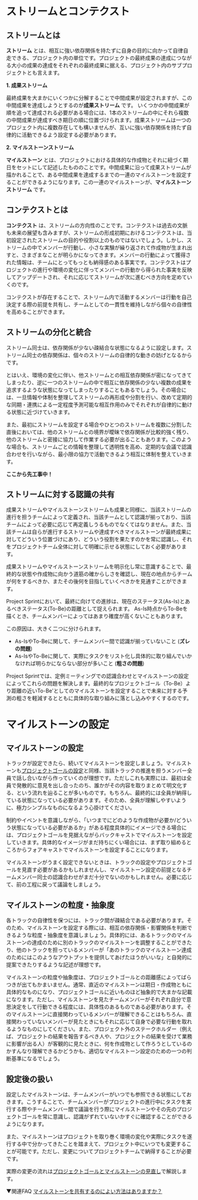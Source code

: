 # ストリームとコンテクスト

## ストリームとは

**ストリーム** とは、相互に強い依存関係を持たずに自身の目的に向かって自律自走できる、プロジェクト内の単位です。プロジェクトの最終成果の達成につながる大小の成果の達成をそれぞれの最終成果に据える、プロジェクト内のサブプロジェクトとも言えます。

**1. 成果ストリーム**

最終成果を大まかにいくつかに分解することで中間成果が設定されますが、この中間成果を達成しようとするのが**成果ストリーム** です。 いくつかの中間成果が順を追って達成される必要がある場合には、1本のストリームの中にそれら複数の中間成果が達成すべき期日の順に位置づけられます。成果ストリームは一つのプロジェクト内に複数存在しても構いませんが、互いに強い依存関係を持たず自律的に活動できるよう設定する必要があります。

**2. マイルストーンストリーム**

**マイルストーン** とは、プロジェクトにおける具体的な作成物とそれに紐づく期日をセットにして記述したもののことです。中間成果に沿って成果ストリームが描かれることで、ある中間成果を達成するまでの一連のマイルストーンを設定することができるようになります。この一連のマイルストーンが、**マイルストーンストリーム** です。

## コンテクストとは

**コンテクスト** は、ストリームの方向性のことです。コンテクストは過去の文脈も未来の展望も含みますが、ストリームの形成初期におけるコンテクストは、当初設定されたストリームの目的や役割以上のものではないでしょう。しかし、ストリームの中でメンバーが行動し、小さな実験が繰り返されて作成物が生まれ出すと、さまざまなことが明らかになってきます。メンバーの行動によって獲得された情報は、チームにとってもっとも納得感のある事実です。コンテクストはプロジェクトの進行や環境の変化に伴ってメンバーの行動から得られた事実を反映してアップデートされ、それに応じてストリームが次に進むべき方向を定めていくのです。

コンテクストが存在することで、ストリーム内で活動するメンバーは行動を自己決定する際の前提を共有し、チームとしての一貫性を維持しながら個々の自律性を高めることができます。

## ストリームの分化と統合

ストリーム同士は、依存関係が少ない疎結合な状態になるように設定します。ストリーム同士の依存関係は、個々のストリームの自律的な動きの妨げとなるからです。

とはいえ、環境の変化に伴い、他ストリームとの相互依存関係が密になってきてしまったり、逆に一つのストリームの中で相互に依存関係の少ない複数の成果を追求するような状態になってしまったりすることもあるでしょう。その場合には、一旦情報や体制を整理してストリームの再形成や分割を行い、改めて定期的な同期・連携による一定程度予測可能な相互作用のみでそれぞれが自律的に動ける状態に近づけていきます。

また、最初にストリームを設定する場合やひとつのストリームを複数に分割した直後においては、他のストリームとの境界が曖昧で依存関係が比較的強く残り、他のストリームと密接に協力して作業する必要が出ることもあります。このような場合も、ストリームごとの情報を整理して透明性を高め、定期的な会議で認識合わせを行いながら、最小限の協力で活動できるよう相互に体制を整えていきます。

**ここから先工事中！**

## ストリームに対する認識の共有

成果ストリームやマイルストーンストリームも成果と同様に、当該ストリームの進行を担うチームによって定義され、当該チームとして認識が揃っており、当該チームによって必要に応じて再定義しうるものでなくてはなりません。また、当該チームは自らが進行するストリームや達成すべきマイルストーンが最終成果に対してどういう位置づけにあり、どういう役割を果たすのかを常に認識し、それをプロジェクトチーム全体に対して明確に示せる状態にしておく必要があります。

成果ストリームやマイルストーンストリームを明示化し常に意識することで、最終的な状態や作成物に向かう道筋の確からしさを確認し、現在の地点からチームが何をするべきか、またその後何を目指していくべきかを見通すことができます。

Project Sprintにおいて、最終に向けての進捗は、現在のステータス(As-Is)とあるべきステータス(To-Be)の距離として捉えられます。 As-Is時点からTo-Beを描くとき、チームメンバーによってはあまり確度が高くないこともあります。

この原因は、大きく二つに分けられます。

* As-IsやTo-Beに関して、チームメンバー間で認識が揃っていないこと (**ズレの問題**)
* As-IsやTo-Beに関して、実際にタスクをリスト化し具体的に取り組んでいかなければ明らかにならない部分が多いこと (**粗さの問題**)

Project Sprintでは、定例ミーティングでの認識合わせとマイルストーンの設定によってこれらの問題を解決します。最終的なプロジェクトゴール（To-Be）より距離の近いTo-Be'としてのマイルストーンを設定することで未来に対する予測の粗さを軽減するとともに具体的な取り組みに落とし込みやすくするのです。

# マイルストーンの設定

## マイルストーンの設定

トラックが設定できたら、続いてマイルストーンを設定しましょう。マイルストーンも[プロジェクトゴールの設定](project_goals.md)と同様、当該トラックの推進を担うメンバー全員で話し合いながら作っていくのが理想です。ただしこれも実際には、最初は全員で発散的に意見を出し合ったのち、誰かがその内容を取りまとめて明文化する、という流れを辿ることが多いものです。もちろん、最終的には全員が納得している状態になっている必要があります。そのため、全員が理解しやすいように、極力シンプルなものになるよう心掛けてください。

制約やイベントを意識しながら、「いつまでにどのような作成物が必要か/どういう状態になっている必要があるか」がある程度具体的にイメージできる場合には、プロジェクトゴールを見据えながらバックキャストでマイルストーンを設定していきます。具体的なイメージがまだ持ちにくい場合には、まず取り組めるところからフォアキャストでマイルストーンを設定することになります。

マイルストーンがうまく設定できないときは、トラックの設定やプロジェクトゴールを見直す必要があるかもしれませんし、マイルストーン設定の前提となるチームメンバー同士の認識合わせがまだ十分でないのかもしれません。必要に応じて、前の工程に戻って議論をしましょう。

## マイルストーンの粒度・抽象度

各トラックの自律性を保つには、トラック間が疎結合である必要があります。そのため、マイルストーンを設定する際には、相互の依存関係・影響関係を判断できるような粒度・抽象度を意識しましょう。具体的には、あるトラックのマイルストーンの達成のために別のトラックのマイルストーンを調整することができたり、他のトラックを担っているメンバーが「あのトラックのマイルストーン達成のためにはこのようなアウトプットを提供してあげたほうがいいな」と自発的に提案できたりするような記述が理想です。

マイルストーンの粒度や抽象度は、プロジェクトゴールとの距離感によってばらつきが出てもかまいません。通常、直近のマイルストーンは期日・作成物ともに具体的なものになり、プロジェクトゴールに近いものほど抽象的で大まかな記載になります。ただし、マイルストーンを見たチームメンバーがそれぞれ自分で意思決定をして行動できる程度には、具体性のあるものである必要があります。そのマイルストーンに直接関わっているメンバーが理解できることはもちろん、直接関わっていないメンバーが見たときにもそれに応じて自身で必要な行動を取れるようなものにしてください。また、プロジェクト外のステークホルダー（例えば、プロジェクトの結果を報告するべき人や、プロジェクトの結果を受けて業務に影響が出る人）が客観的に見たときに、何を作成物として作ろうとしているのかすんなり理解できるかどうかも、適切なマイルストーン設定のための一つの判断基準になるでしょう。

## 設定後の扱い

設定したマイルストーンは、チームメンバーがいつでも参照できる状態にしておきます。こうすることで、チームメンバーがプロジェクトの進行中にタスクを実行する際やチームメンバー間で議論を行う際にマイルストーンやその先のプロジェクトゴールを常に意識し、認識がずれていないかすぐに確認することができるようになります。

また、マイルストーンはプロジェクトを取り巻く環境の変化や実際にタスクを遂行する中で分かってきたことを踏まえて、プロジェクト中にいつでも変更することが可能です。ただし、変更についてプロジェクトチームで納得することが必要です。

実際の変更の流れは[プロジェクトゴールとマイルストーンの見直し](reviewing_project_goals_and_milestones.md)で解説します。

▼関連FAQ
[マイルストーンを共有するのによい方法はありますか？](../faq/milestone_map.md)
